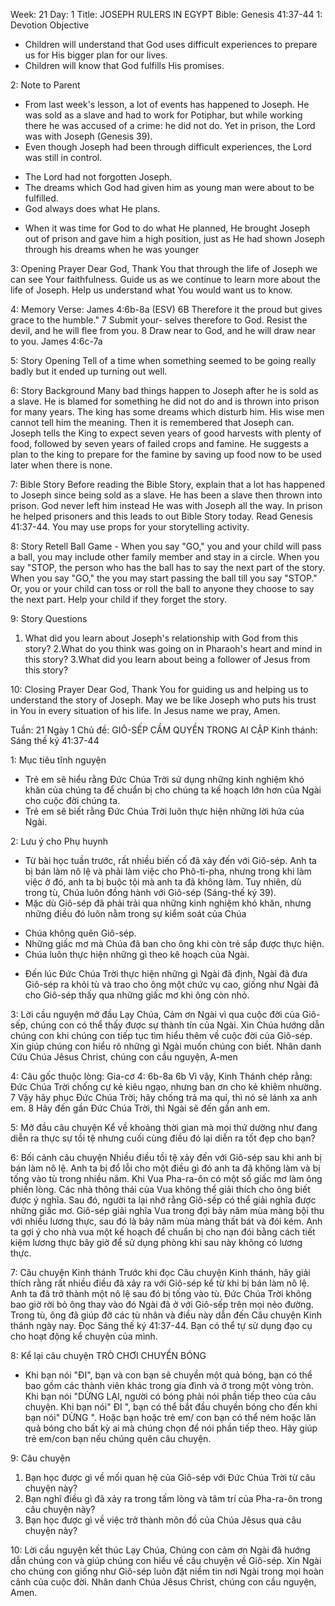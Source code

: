Week: 21
Day: 1
Title: JOSEPH RULERS IN EGYPT
Bible: Genesis 41:37-44
1: Devotion Objective
- Children will understand that God uses difficult experiences to prepare us for His bigger plan for our lives.
- Children will know that God fulfills His promises.

2: Note to Parent
* From last week's lesson, a lot of events has happened to Joseph. He was sold as a slave and had to work for Potiphar, but while working there he was accused of a crime: he did not do. Yet in prison, the Lord was with Joseph (Genesis 39).
* Even though Joseph had been through difficult experiences, the Lord was still in control.
- The Lord had not forgotten Joseph.
- The dreams which God had given him as young man were about to be fulfilled.
- God always does what He plans.
* When it was time for God to do what He planned, He brought Joseph out of prison and gave him a high position, just as He had shown Joseph through his dreams when he was younger

3: Opening Prayer
Dear God, Thank You that through the life of Joseph we can see Your faithfulness. Guide us as we continue to learn more about the life of Joseph. Help us understand what You would want us to know.

4: Memory Verse:
James 4:6b-8a (ESV) 6B Therefore it the proud but gives grace to the humble." 7 Submit your- selves therefore to God. Resist the devil, and he will flee from you. 8 Draw near to God, and he will draw near to you. James 4:6c-7a

5: Story Opening
 Tell of a time when something seemed to be going really badly but it ended up turning out well.

6: Story Background
Many bad things happen to Joseph after he is sold as a slave. He is blamed for something he did not do and is thrown into prison for many years. The king has some dreams which disturb him. His wise men cannot tell him the meaning. Then it is remembered that Joseph can. Joseph tells the King to expect seven years of good harvests with plenty of food, followed by seven years of failed crops and famine. He suggests a plan to the king to prepare for the famine by saving up food now to be used later when there is none.

7: Bible Story
Before reading the Bible Story, explain that a lot has happened to Joseph since being sold as a slave. He has been a slave then thrown into prison. God never left him instead He was with Joseph all the way. In prison he helped prisoners and this leads to out Bible Story today. Read Genesis 41:37-44. You may use props for your storytelling activity.

8: Story Retell
 Ball Game - When you say "GO," you and your child will pass a ball, you may include other family member and stay in a circle. When you say "STOP, the person who has the ball has to say the next part of the story. When you say "GO," the you may start passing the ball till you say "STOP." Or, you or your child can toss or roll the ball to anyone they choose to say the next part. Help your child if they forget the story.

9: Story Questions
1. What did you learn about Joseph's relationship with God from this story?
2.What do you think was going on in Pharaoh's heart and mind in this story?
3.What did you learn about being a follower of Jesus from this story?

10: Closing Prayer
Dear God, Thank You for guiding us and helping us to understand the story of Joseph. May we be like Joseph who puts his trust in You in every situation of his life. In Jesus name we pray, Amen.

Tuần: 21
Ngày 1
Chủ đề: GIÔ-SẾP CẦM QUYỀN TRONG AI CẬP
Kinh thánh: Sáng thế ký 41:37-44

1: Mục tiêu tĩnh nguyện
- Trẻ em sẽ hiểu rằng Đức Chúa Trời sử dụng những kinh nghiệm khó khăn của chúng ta để chuẩn bị cho chúng ta kế hoạch lớn hơn của Ngài cho cuộc đời chúng ta.
- Trẻ em sẽ biết rằng Đức Chúa Trời luôn thực hiện những lời hứa của Ngài.

2: Lưu ý cho Phụ huynh
* Từ bài học tuần trước, rất nhiều biến cố đã xảy đến với Giô-sép. Anh ta bị bán làm nô lệ và phải làm việc cho Phô-ti-pha, nhưng trong khi làm việc ở đó, anh ta bị buộc tội mà anh ta đã không làm. Tuy nhiên, dù trong tù, Chúa luôn đồng hành với Giô-sép (Sáng-thế ký 39).
* Mặc dù Giô-sép đã phải trải qua những kinh nghiệm khó khăn, nhưng những điều đó luôn nằm trong sự kiểm soát của Chúa
- Chúa không quên Giô-sép.
- Những giấc mơ mà Chúa đã ban cho ông khi còn trẻ sắp được thực hiện.
- Chúa luôn thực hiện những gì theo kê hoạch của Ngài.
* Đến lúc Đức Chúa Trời thực hiện những gì Ngài đã định, Ngài đã đưa Giô-sép ra khỏi tù và trao cho ông một chức vụ cao, giống như Ngài đã cho Giô-sép thấy qua những giấc mơ khi ông còn nhỏ.

3: Lời cầu nguyện mở đầu
Lạy Chúa, Cảm ơn Ngài vì qua cuộc đời của Giô-sếp, chúng con có thể thấy được sự thành tín của Ngài. Xin Chúa hướng dẫn chúng con khi chúng con tiếp tục tìm hiểu thêm về cuộc đời của Giô-sép. Xin giúp chúng con hiểu rõ những gì Ngài muốn chúng con biết. Nhân danh Cứu Chúa Jêsus Christ, chúng con cầu nguyện, A-men

4: Câu gốc thuộc lòng:
Gia-cơ 4: 6b-8a
6b Vì vậy, Kinh Thánh chép rằng: Đức Chúa Trời chống cự kẻ kiêu ngạo, nhưng ban ơn cho kẻ khiêm nhường. 7 Vậy hãy phục Đức Chúa Trời; hãy chống trả ma quỉ, thì nó sẽ lánh xa anh em. 8 Hãy đến gần Đức Chúa Trời, thì Ngài sẽ đến gần anh em.

5: Mở đầu câu chuyện
 Kể về khoảng thời gian mà mọi thứ dường như đang diễn ra thực sự tồi tệ nhưng cuối cùng điều đó lại diễn ra tốt đẹp cho bạn?

6: Bối cảnh câu chuyện
Nhiều điều tồi tệ xảy đến với Giô-sép sau khi anh bị bán làm nô lệ. Anh ta bị đổ lỗi cho một điều gì đó anh ta đã không làm và bị tống vào tù trong nhiều năm. Khi Vua Pha-ra-ôn có một số giấc mơ làm ông phiền lòng. Các nhà thông thái của Vua không thể giải thích cho ông biết được ý nghĩa. Sau đó, người ta lại nhớ rằng Giô-sếp có thể giải nghĩa được những giấc mơ. Giô-sép giải nghĩa Vua trong đợi bảy năm mùa màng bội thu với nhiều lương thực, sau đó là bảy năm mùa màng thất bát và đói kém. Anh ta gợi ý cho nhà vua một kế hoạch để chuẩn bị cho nạn đói bằng cách tiết kiệm lương thực bây giờ để sử dụng phòng khi sau này không có lương thực.

7: Câu chuyện Kinh thánh
Trước khi đọc Câu chuyện Kinh thánh, hãy giải thích rằng rất nhiều điều đã xảy ra với Giô-sép kể từ khi bị bán làm nô lệ. Anh ta đã trở thành một nô lệ sau đó bị tống vào tù. Đức Chúa Trời không bao giờ rời bỏ ông thay vào đó Ngài đã ở với Giô-sếp trên mọi nẻo đường. Trong tù, ông đã giúp đỡ các tù nhân và điều này dẫn đến Câu chuyện Kinh thánh ngày nay.
Đọc Sáng thế ký 41:37-44.
Bạn có thể tự sử dụng đạo cụ cho hoạt động kể chuyện của mình.

8: Kể lại câu chuyện
 TRÒ CHƠI CHUYỀN BÓNG
- Khi bạn nói "ĐI", bạn và con bạn sẽ chuyền một quả bóng, bạn có thể bao gồm các thành viên khác trong gia đình và ở trong một vòng tròn. Khi bạn nói "DỪNG LẠI, người có bóng phải nói phần tiếp theo của câu chuyện. Khi bạn nói" ĐI ", bạn có thể bắt đầu chuyền bóng cho đến khi bạn nói" DỪNG ". Hoặc bạn hoặc trẻ em/ con bạn có thể ném hoặc lăn quả bóng cho bất kỳ ai mà chúng chọn để nói phần tiếp theo. Hãy giúp trẻ em/con bạn nếu chúng quên câu chuyện.

9: Câu chuyện
1. Bạn học được gì về mối quan hệ của Giô-sép với Đức Chúa Trời từ câu chuyện này?
2. Bạn nghĩ điều gì đã xảy ra trong tấm lòng và tâm trí của Pha-ra-ôn trong câu chuyện này?
3. Bạn học được gì về việc trở thành môn đồ của Chúa Jêsus qua câu chuyện này?

10: Lời cầu nguyện kết thúc
Lạy Chúa, Chúng con cảm ơn Ngài đã hướng dẫn chúng con và giúp chúng con hiểu về câu chuyện về Giô-sép. Xin Ngài cho chúng con giống như Giô-sép luôn đặt niềm tin nơi Ngài trong mọi hoàn cảnh của cuộc đời. Nhân danh Chúa Jêsus Christ, chúng con cầu nguyện, Amen.